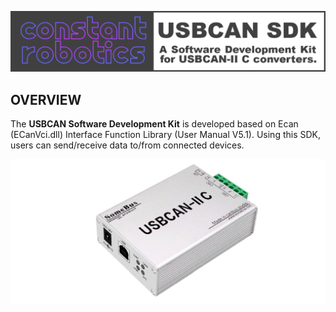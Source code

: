 ![USBCAN_SDK](@Docs/USBCAN_SDK_LOGO.png)

## OVERVIEW

The **USBCAN Software Development Kit** is developed based on Ecan (ECanVci.dll) Interface Function Library (User Manual V5.1). 
Using this SDK, users can send/receive data to/from connected devices.

![USBCAN_SDK](@Docs/USBCAN_II_C.png)
